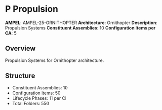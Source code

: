 # P Propulsion

**AMPEL**: AMPEL-25-ORNITHOPTER
**Architecture**: Ornithopter
**Description**: Propulsion Systems
**Constituent Assemblies**: 10
**Configuration Items per CA**: 5

## Overview
Propulsion Systems for Ornithopter architecture.

## Structure
- Constituent Assemblies: 10
- Configuration Items: 50
- Lifecycle Phases: 11 per CI
- Total Folders: 550
